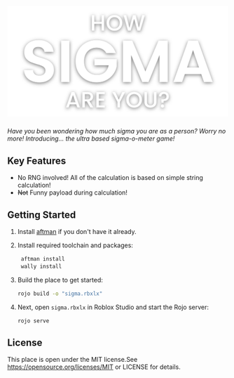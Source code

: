 # ![How Sigma Are You?](./assets/logo.svg)

*Have you been wondering how much sigma you are as a person? Worry no more! Introducing... the ultra based sigma-o-meter game!*

## Key Features

- No RNG involved! All of the calculation is based on simple string calculation!
- ~~Not~~ Funny payload during calculation!

## Getting Started

1. Install [aftman](https://github.com/LPGhatguy/aftman) if you don't have it already.
2. Install required toolchain and packages:

   ```bash
    aftman install
    wally install
   ```

3. Build the place to get started:

    ```bash
    rojo build -o "sigma.rbxlx"
    ```

4. Next, open `sigma.rbxlx` in Roblox Studio and start the Rojo server:

    ```bash
    rojo serve
    ```

## License

This place is open under the MIT license.See <https://opensource.org/licenses/MIT> or LICENSE for details.
